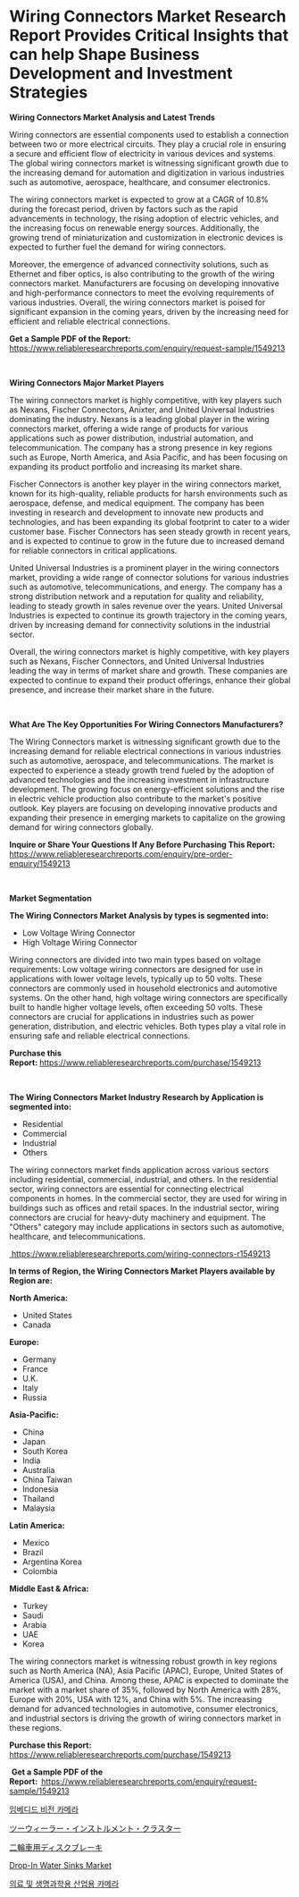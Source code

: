 <p><h1>Wiring Connectors Market Research Report Provides Critical Insights that can help Shape Business Development and Investment Strategies</h1></p><p><strong>Wiring Connectors Market Analysis and Latest Trends</strong></p>
<p><p>Wiring connectors are essential components used to establish a connection between two or more electrical circuits. They play a crucial role in ensuring a secure and efficient flow of electricity in various devices and systems. The global wiring connectors market is witnessing significant growth due to the increasing demand for automation and digitization in various industries such as automotive, aerospace, healthcare, and consumer electronics.</p><p>The wiring connectors market is expected to grow at a CAGR of 10.8% during the forecast period, driven by factors such as the rapid advancements in technology, the rising adoption of electric vehicles, and the increasing focus on renewable energy sources. Additionally, the growing trend of miniaturization and customization in electronic devices is expected to further fuel the demand for wiring connectors.</p><p>Moreover, the emergence of advanced connectivity solutions, such as Ethernet and fiber optics, is also contributing to the growth of the wiring connectors market. Manufacturers are focusing on developing innovative and high-performance connectors to meet the evolving requirements of various industries. Overall, the wiring connectors market is poised for significant expansion in the coming years, driven by the increasing need for efficient and reliable electrical connections.</p></p>
<p><strong>Get a Sample PDF of the Report:&nbsp;</strong> <a href="https://www.reliableresearchreports.com/enquiry/request-sample/1549213">https://www.reliableresearchreports.com/enquiry/request-sample/1549213</a></p>
<p>&nbsp;</p>
<p><strong>Wiring Connectors Major Market Players</strong></p>
<p><p>The wiring connectors market is highly competitive, with key players such as Nexans, Fischer Connectors, Anixter, and United Universal Industries dominating the industry. Nexans is a leading global player in the wiring connectors market, offering a wide range of products for various applications such as power distribution, industrial automation, and telecommunication. The company has a strong presence in key regions such as Europe, North America, and Asia Pacific, and has been focusing on expanding its product portfolio and increasing its market share.</p><p>Fischer Connectors is another key player in the wiring connectors market, known for its high-quality, reliable products for harsh environments such as aerospace, defense, and medical equipment. The company has been investing in research and development to innovate new products and technologies, and has been expanding its global footprint to cater to a wider customer base. Fischer Connectors has seen steady growth in recent years, and is expected to continue to grow in the future due to increased demand for reliable connectors in critical applications.</p><p>United Universal Industries is a prominent player in the wiring connectors market, providing a wide range of connector solutions for various industries such as automotive, telecommunications, and energy. The company has a strong distribution network and a reputation for quality and reliability, leading to steady growth in sales revenue over the years. United Universal Industries is expected to continue its growth trajectory in the coming years, driven by increasing demand for connectivity solutions in the industrial sector.</p><p>Overall, the wiring connectors market is highly competitive, with key players such as Nexans, Fischer Connectors, and United Universal Industries leading the way in terms of market share and growth. These companies are expected to continue to expand their product offerings, enhance their global presence, and increase their market share in the future.</p></p>
<p>&nbsp;</p>
<p><strong>What Are The Key Opportunities For Wiring Connectors Manufacturers?</strong></p>
<p><p>The Wiring Connectors market is witnessing significant growth due to the increasing demand for reliable electrical connections in various industries such as automotive, aerospace, and telecommunications. The market is expected to experience a steady growth trend fueled by the adoption of advanced technologies and the increasing investment in infrastructure development. The growing focus on energy-efficient solutions and the rise in electric vehicle production also contribute to the market's positive outlook. Key players are focusing on developing innovative products and expanding their presence in emerging markets to capitalize on the growing demand for wiring connectors globally.</p></p>
<p><strong>Inquire or Share Your Questions If Any Before Purchasing This Report:</strong> <a href="https://www.reliableresearchreports.com/enquiry/pre-order-enquiry/1549213">https://www.reliableresearchreports.com/enquiry/pre-order-enquiry/1549213</a></p>
<p>&nbsp;</p>
<p><strong>Market Segmentation</strong></p>
<p><strong>The Wiring Connectors Market Analysis by types is segmented into:</strong></p>
<p><ul><li>Low Voltage Wiring Connector</li><li>High Voltage Wiring Connector</li></ul></p>
<p><p>Wiring connectors are divided into two main types based on voltage requirements: Low voltage wiring connectors are designed for use in applications with lower voltage levels, typically up to 50 volts. These connectors are commonly used in household electronics and automotive systems. On the other hand, high voltage wiring connectors are specifically built to handle higher voltage levels, often exceeding 50 volts. These connectors are crucial for applications in industries such as power generation, distribution, and electric vehicles. Both types play a vital role in ensuring safe and reliable electrical connections.</p></p>
<p><strong>Purchase this Report:&nbsp;</strong><a href="https://www.reliableresearchreports.com/purchase/1549213">https://www.reliableresearchreports.com/purchase/1549213</a></p>
<p>&nbsp;</p>
<p><strong>The Wiring Connectors Market Industry Research by Application is segmented into:</strong></p>
<p><ul><li>Residential</li><li>Commercial</li><li>Industrial</li><li>Others</li></ul></p>
<p><p>The wiring connectors market finds application across various sectors including residential, commercial, industrial, and others. In the residential sector, wiring connectors are essential for connecting electrical components in homes. In the commercial sector, they are used for wiring in buildings such as offices and retail spaces. In the industrial sector, wiring connectors are crucial for heavy-duty machinery and equipment. The "Others" category may include applications in sectors such as automotive, healthcare, and telecommunications.</p></p>
<p><a href="https://www.reliableresearchreports.com/wiring-connectors-r1549213">&nbsp;https://www.reliableresearchreports.com/wiring-connectors-r1549213</a></p>
<p><strong>In terms of Region, the Wiring Connectors Market Players available by Region are:</strong></p>
<p>
    <p> <strong> North America: </strong>
        <ul>
            <li>United States</li>
            <li>Canada</li>
        </ul>
        </p> 
    <p> <strong> Europe: </strong>
        <ul>
            <li>Germany</li>
            <li>France</li>
            <li>U.K.</li>
            <li>Italy</li>
            <li>Russia</li>
        </ul>
        </p> 
    <p> <strong> Asia-Pacific: </strong>
        <ul>
            <li>China</li>
            <li>Japan</li>
            <li>South Korea</li>
            <li>India</li>
            <li>Australia</li>
            <li>China Taiwan</li>
            <li>Indonesia</li>
            <li>Thailand</li>
            <li>Malaysia</li>
        </ul>
        </p> 
    <p> <strong> Latin America: </strong>
        <ul>
            <li>Mexico</li>
            <li>Brazil</li>
            <li>Argentina Korea</li>
            <li>Colombia</li>
        </ul>
        </p> 
    <p> <strong> Middle East & Africa: </strong>
        <ul>
            <li>Turkey</li>
            <li>Saudi</li>
            <li>Arabia</li>
            <li>UAE</li>
            <li>Korea</li>
        </ul>
    </p>
    </p>
<p><p>The wiring connectors market is witnessing robust growth in key regions such as North America (NA), Asia Pacific (APAC), Europe, United States of America (USA), and China. Among these, APAC is expected to dominate the market with a market share of 35%, followed by North America with 28%, Europe with 20%, USA with 12%, and China with 5%. The increasing demand for advanced technologies in automotive, consumer electronics, and industrial sectors is driving the growth of wiring connectors market in these regions.</p></p>
<p><strong>Purchase this Report: </strong><a href="https://www.reliableresearchreports.com/purchase/1549213">https://www.reliableresearchreports.com/purchase/1549213</a></p>
<p>&nbsp;<strong>Get a Sample PDF of the Report:&nbsp;&nbsp;</strong><a href="https://www.reliableresearchreports.com/enquiry/request-sample/1549213">https://www.reliableresearchreports.com/enquiry/request-sample/1549213</a></p>
<p><strong></strong></p>
<p><p><a href="https://github.com/rifqimuhammad018/Market-Research-Report-List-1/blob/main/7895292155703.md">임베디드 비전 카메라</a></p><p><a href="https://github.com/Andrewones2023/Market-Research-Report-List-1/blob/main/9426476146770.md">ツーウィーラー・インストルメント・クラスター</a></p><p><a href="https://github.com/ChloeConn27/Market-Research-Report-List-1/blob/main/2651549146771.md">二輪車用ディスクブレーキ</a></p><p><a href="https://github.com/biheemgalvinlouises6hokrh3h/Market-Research-Report-List-3/blob/main/drop-in-water-sinks-market.md">Drop-In Water Sinks Market</a></p><p><a href="https://github.com/kvbohdfy111/Market-Research-Report-List-1/blob/main/7420405155702.md">의료 및 생명과학용 산업용 카메라</a></p></p>
